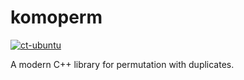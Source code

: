 # komoperm

[![ct-ubuntu](https://github.com/komori-n/komoperm/actions/workflows/ubuntu.yaml/badge.svg)](https://github.com/komori-n/komoperm/actions/workflows/ubuntu.yaml)

A modern C++ library for permutation with duplicates.

